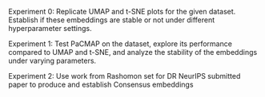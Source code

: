 Experiment 0: Replicate UMAP and t-SNE plots for the given dataset. Establish if these embeddings are stable or not under different hyperparameter settings. 

Experiment 1: Test PaCMAP on the dataset, explore its performance compared to UMAP and t-SNE, and analyze the stability of the embeddings under varying parameters.

Experiment 2: Use work from Rashomon set for DR NeurIPS submitted paper to produce and establish Consensus embeddings 

